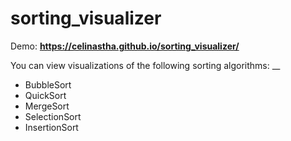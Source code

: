 # sorting_visualizer

Demo: **https://celinastha.github.io/sorting_visualizer/** <br />

 You can view visualizations of the following sorting algorithms: __
 * BubbleSort
 * QuickSort
 * MergeSort
 * SelectionSort
 * InsertionSort

